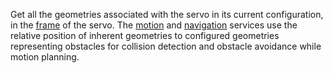 Get all the geometries associated with the servo in its current configuration, in the [frame](/mobility/frame-system/) of the servo.
The [motion](/mobility/motion/) and [navigation](/mobility/navigation/) services use the relative position of inherent geometries to configured geometries representing obstacles for collision detection and obstacle avoidance while motion planning.
